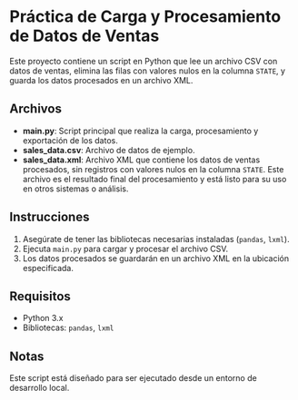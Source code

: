 # Práctica de Carga y Procesamiento de Datos de Ventas

Este proyecto contiene un script en Python que lee un archivo CSV con datos de ventas, elimina las filas con valores nulos en la columna `STATE`, y guarda los datos procesados en un archivo XML.

## Archivos

- **main.py**: Script principal que realiza la carga, procesamiento y exportación de los datos.
- **sales_data.csv**: Archivo de datos de ejemplo.
- **sales_data.xml**: Archivo XML que contiene los datos de ventas procesados, sin registros con valores nulos en la columna `STATE`. Este archivo es el resultado final del procesamiento y está listo para su uso en otros sistemas o análisis.


## Instrucciones

1. Asegúrate de tener las bibliotecas necesarias instaladas (`pandas`, `lxml`).
2. Ejecuta `main.py` para cargar y procesar el archivo CSV.
3. Los datos procesados se guardarán en un archivo XML en la ubicación especificada.

## Requisitos

- Python 3.x
- Bibliotecas: `pandas`, `lxml`

## Notas

Este script está diseñado para ser ejecutado desde un entorno de desarrollo local.
